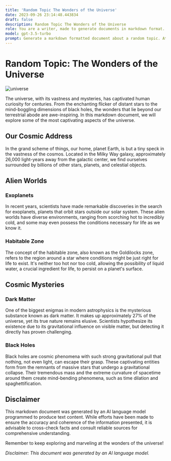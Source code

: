 ```yaml
---
title: 'Random Topic The Wonders of the Universe'
date: 2023-09-26 23:14:48.443834
draft: false
description: Random Topic The Wonders of the Universe
role: You are a writer, made to generate documents in markdown format. It is very important that all of the documents you generate are in valid markdown format.
model: gpt-3.5-turbo
prompt: Generate a markdown formatted document about a random topic. At the bottom, include a disclaimer explaining that the document was generated by you. The first line of the document should be the title. Make sure that the entire document is in proper markdown format, using a mix of various tags to make the document visually appealing.
---
```


# Random Topic: The Wonders of the Universe

![universe](https://images.unsplash.com/photo-1579546922749-74f0b6a2b4d6)

The universe, with its vastness and mysteries, has captivated human curiosity for centuries. From the enchanting flicker of distant stars to the mind-boggling dimensions of black holes, the wonders that lie beyond our terrestrial abode are awe-inspiring. In this markdown document, we will explore some of the most captivating aspects of the universe.

## Our Cosmic Address

In the grand scheme of things, our home, planet Earth, is but a tiny speck in the vastness of the cosmos. Located in the Milky Way galaxy, approximately 26,000 light-years away from the galactic center, we find ourselves surrounded by billions of other stars, planets, and celestial objects.

## Alien Worlds

### Exoplanets

In recent years, scientists have made remarkable discoveries in the search for exoplanets, planets that orbit stars outside our solar system. These alien worlds have diverse environments, ranging from scorching hot to incredibly cold, and some may even possess the conditions necessary for life as we know it.

### Habitable Zone

The concept of the habitable zone, also known as the Goldilocks zone, refers to the region around a star where conditions might be just right for life to exist. It's neither too hot nor too cold, allowing the possibility of liquid water, a crucial ingredient for life, to persist on a planet's surface.

## Cosmic Mysteries

### Dark Matter

One of the biggest enigmas in modern astrophysics is the mysterious substance known as dark matter. It makes up approximately 27% of the universe, yet its true nature remains elusive. Scientists hypothesize its existence due to its gravitational influence on visible matter, but detecting it directly has proven challenging.

### Black Holes

Black holes are cosmic phenomena with such strong gravitational pull that nothing, not even light, can escape their grasp. These captivating entities form from the remnants of massive stars that undergo a gravitational collapse. Their tremendous mass and the extreme curvature of spacetime around them create mind-bending phenomena, such as time dilation and spaghettification.

## Disclaimer

This markdown document was generated by an AI language model programmed to produce text content. While efforts have been made to ensure the accuracy and coherence of the information presented, it is advisable to cross-check facts and consult reliable sources for comprehensive understanding.

Remember to keep exploring and marveling at the wonders of the universe!

*Disclaimer: This document was generated by an AI language model.*